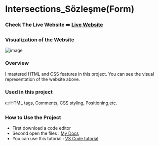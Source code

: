 # Intersections_Sözleşme(Form)

### Check The Live Website ➡️ [Live Website](https://sekunev.github.io/Projects/01_Intersections_Sözleşme(Form))

### Visualization of the Website
![image](https://user-images.githubusercontent.com/101554737/184899396-7bb257e6-9136-4368-a3d7-2637b1d940a1.png)

### Overview
I mastered HTML and CSS features in this project. You can see the visual representation of the website above.

### Used in this project
👉HTML tags, Comments, CSS styling, Positioning,etc.

### How to Use the Project
+ First download a code editor
+ Second open the files : [My Docs](https://github.com/Sekunev/Projects/tree/main/01_Intersections_Sözleşme(Form)
)
+ You can use this tutorial : [VS Code tutorial](https://www.youtube.com/watch?v=fJEbVCrEMSE)




